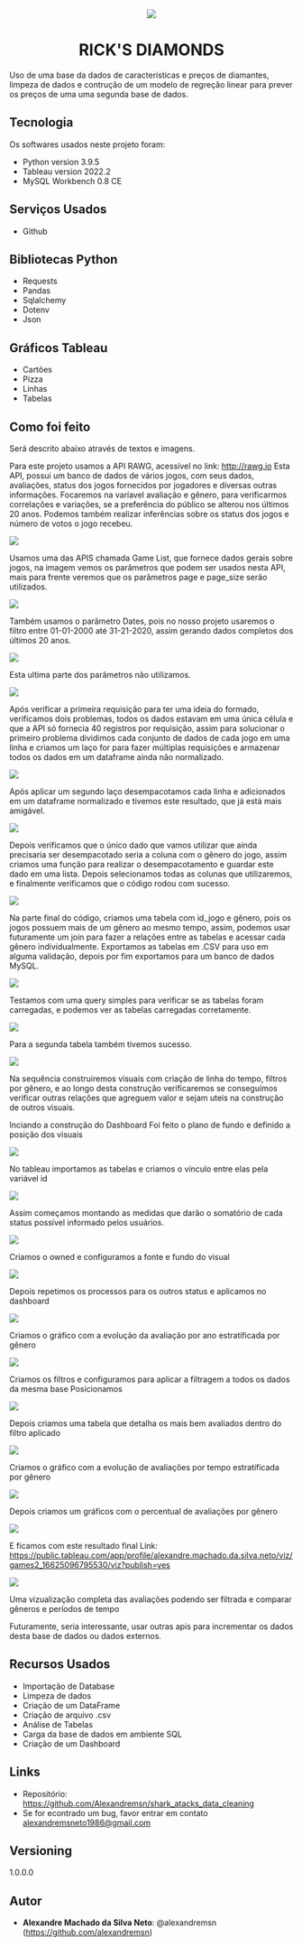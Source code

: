 <div align="center">
<img src="images/logodiamond.png">

# RICK'S DIAMONDS
<div align="left">
Uso de uma base da dados de características e preços de diamantes, limpeza de dados e contrução de um modelo de regreção linear para prever os preços de uma uma segunda base de dados. 


## Tecnologia

Os softwares  usados neste projeto foram:

* Python version  3.9.5
* Tableau version 2022.2
* MySQL Workbench 0.8 CE

## Serviços Usados

* Github


## Bibliotecas Python

* Requests
* Pandas
* Sqlalchemy
* Dotenv
* Json


## Gráficos Tableau

* Cartões
* Pizza
* Linhas
* Tabelas


## Como foi feito

Será descrito abaixo através de textos e imagens.

Para este projeto usamos a API RAWG, acessível no link: http://rawg.io
Esta API, possui um banco de dados de vários jogos, com seus dados, avaliações, status dos jogos fornecidos por jogadores e diversas outras informações.
Focaremos na varíavel avaliação e gênero, para verificarmos correlações e variações, se a preferência do público se alterou nos últimos 20 anos. Podemos também realizar inferências sobre os status dos jogos e número de votos o jogo recebeu.

<img src=images/001.png>

Usamos uma das APIS chamada Game List, que fornece dados gerais sobre jogos, na imagem vemos os parâmetros que podem ser usados nesta API, 
mais para frente veremos que os parâmetros page e page_size serão utilizados.

<img src=images/002.png>

Também usamos o parâmetro Dates, pois no nosso projeto usaremos o filtro entre 01-01-2000 até 31-21-2020, assim gerando dados completos dos últimos 20 anos.

<img src=images/003.png>

Esta ultima parte dos parâmetros não utilizamos.

<img src=images/004.png>

Após verificar a primeira requisição para ter uma ideia do formado, verificamos dois problemas, todos os dados estavam em uma única célula e que a API só fornecia 40 registros por requisição, assim para solucionar o primeiro problema dividimos cada conjunto de dados de cada jogo em uma linha e criamos um laço for para fazer múltiplas requisições e armazenar todos os dados em um dataframe ainda não normalizado.

<img src=images/005.png>

Após aplicar um segundo laço desempacotamos cada linha e adicionados em um dataframe normalizado e tivemos este resultado, que já está mais amigável.

<img src=images/006.png>

Depois verificamos que o único dado que vamos utilizar que ainda precisaria ser desempacotado seria a coluna com o gênero do jogo, assim criamos uma função para realizar o desempacotamento e guardar este dado em uma lista. Depois selecionamos todas as colunas que utilizaremos, e finalmente verificamos que o código rodou com sucesso.

<img src=images/007.png>

Na parte final do código, criamos uma tabela com id_jogo e gênero, pois os jogos possuem mais de um gênero ao mesmo tempo, assim, podemos usar futuramente um join para fazer a relações entre as tabelas e acessar cada gênero individualmente. Exportamos as tabelas em  .CSV para uso em alguma validação, depois por fim exportamos para um banco de dados MySQL.

<img src=images/008.png>

Testamos com uma query simples para verificar se as tabelas foram carregadas, e podemos ver as tabelas carregadas corretamente.

<img src=images/009.png>

Para a segunda tabela também tivemos sucesso.

<img src=images/010.png>

Na sequência construiremos visuais com criação de linha do tempo, filtros por gênero, e ao longo desta construção verificaremos se conseguimos verificar outras relações que agreguem valor e sejam uteis na construção de outros visuais.

Inciando a construção do Dashboard
Foi feito o plano de fundo e definido a posição dos visuais

<img src=images/012.png>

No tableau importamos as tabelas e criamos o vínculo entre elas pela variável id

<img src=images/013.png>

Assim começamos montando as medidas que darão o somatório de cada status possível informado pelos usuários.

<img src=images/014.png>

Criamos o owned e configuramos a fonte e fundo do visual

<img src=images/015.png>

Depois repetimos os processos para os outros status e aplicamos no dashboard

<img src=images/016.png>

Criamos o gráfico com a evolução da avaliação por ano estratificada por gênero 

<img src=images/017.png>

Criamos os filtros e configuramos para aplicar a filtragem a todos os dados da mesma base 
Posicionamos 

<img src=images/018.png>

Depois criamos uma tabela que detalha os mais bem avaliados dentro do filtro aplicado 

<img src=images/019.png>

Criamos o gráfico com a evolução de avaliações por tempo estratificada por gênero 

<img src=images/020.png>

Depois criamos um gráficos com o percentual de avaliações por gênero

<img src=images/021.png>

E ficamos com este resultado final
Link: https://public.tableau.com/app/profile/alexandre.machado.da.silva.neto/viz/games2_16625096795530/viz?publish=yes

<img src=images/022.png>

Uma vizualização completa das avaliações podendo ser filtrada e comparar gêneros e períodos de tempo

Futuramente, seria interessante, usar outras apis para incrementar os dados desta base de dados ou dados externos.


## Recursos Usados

  - Importação de Database
  - Limpeza de dados
  - Criação de um DataFrame
  - Criação de arquivo .csv
  - Análise de Tabelas
  - Carga da base de dados em ambiente SQL
  - Criação de um Dashboard
  

## Links

  - Repositório: https://github.com/Alexandremsn/shark_atacks_data_cleaning
  - Se for econtrado um bug, favor entrar em contato alexandremsneto1986@gmail.com


## Versioning

1.0.0.0


## Autor

* **Alexandre Machado da Silva Neto**: @alexandremsn (https://github.com/alexandremsn)
